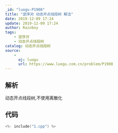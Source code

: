 ```yaml
---
_id: "luogu-P1908"
title: "逆序对 动态开点线段树 解法"
date: 2019-12-09 17:24
update: 2019-12-09 17:24
author: Rainboy
tags:
    - 逆序对
    - 动态开点线段树
catalog: 动态开点线段树
source: 
    - 
      oj: luogu
      url: https://www.luogu.com.cn/problem/P1908
---
```



## 解析

动态开点线段树,不使用离散化

## 代码

```c
<%- include("1.cpp") %>
```
